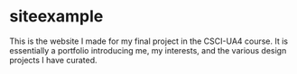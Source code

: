# siteexample
This is the website I made for my final project in the CSCI-UA4 course. It is essentially a portfolio introducing me, my interests, and the various design projects I have curated.
